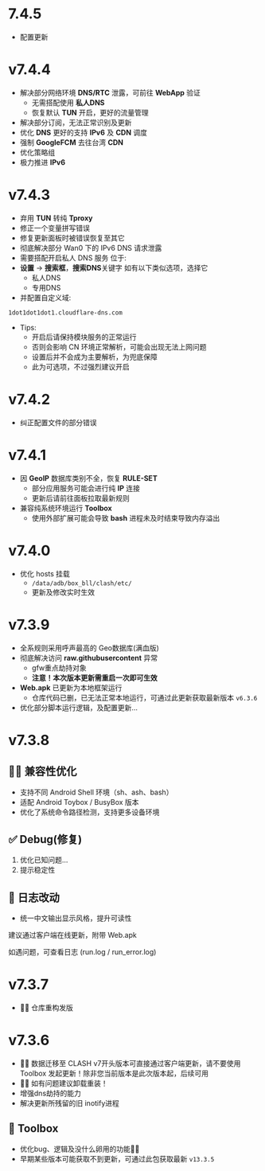 # 7.4.5
- 配置更新

# v7.4.4
- 解决部分网络环境 **DNS/RTC** 泄露，可前往 **WebApp** 验证
   - 无需搭配使用 **私人DNS**
   - 恢复默认 **TUN** 开启，更好的流量管理
- 解决部分订阅，无法正常识别及更新
- 优化 **DNS** 更好的支持 **IPv6** 及 **CDN** 调度
- 强制 **GoogleFCM** 去往台湾 **CDN**
- 优化策略组
- 极力推进 **IPv6**

# v7.4.3
- 弃用 **TUN** 转纯 **Tproxy**
- 修正一个变量拼写错误
- 修复更新面板时被错误恢复至其它
- 彻底解决部分 Wan0 下的 IPv6 DNS 请求泄露
- 需要搭配开启私人 DNS 服务 位于: 
- **设置** → **搜索框**，**搜索DNS**关键字 如有以下类似选项，选择它
  - 私人DNS
  - 专用DNS
- 并配置自定义域: 
```text
1dot1dot1dot1.cloudflare-dns.com
```
- Tips: 
   - 开启后请保持模块服务的正常运行
   - 否则会影响 CN 环境正常解析，可能会出现无法上网问题
   - 设置后并不会成为主要解析，为兜底保障
   - 此为可选项，不过强烈建议开启

# v7.4.2
- 纠正配置文件的部分错误

# v7.4.1
- 因 **GeoIP** 数据库类别不全，恢复 **RULE-SET**
   - 部分应用服务可能会进行纯 **IP** 连接
   - 更新后请前往面板拉取最新规则
- 兼容纯系统环境运行 **Toolbox** 
   - 使用外部扩展可能会导致 **bash** 进程未及时结束导致内存溢出

# v7.4.0
- 优化 hosts 挂载
   - ``/data/adb/box_bll/clash/etc/``
   - 更新及修改实时生效

# v7.3.9
- 全系规则采用呼声最高的 Geo数据库(满血版)
- 彻底解决访问 **raw.githubusercontent** 异常
   - gfw重点劫持对象
   - **注意！本次版本更新需重启一次即可生效**
- **Web.apk** 已更新为本地框架运行
   - 仓库代码已删，已无法正常本地运行，可通过此更新获取最新版本 `v6.3.6`
- 优化部分脚本运行逻辑，及配置更新...

# v7.3.8
## 👨‍🔧 兼容性优化
- 支持不同 Android Shell 环境（sh、ash、bash）
- 适配 Android Toybox / BusyBox 版本
- 优化了系统命令路径检测，支持更多设备环境

## ✅ Debug(修复)
1. 优化已知问题...
2. 提示稳定性

## 📝 日志改动
- 统一中文输出显示风格，提升可读性

建议通过客户端在线更新，附带 Web.apk  

如遇问题，可查看日志 (run.log / run_error.log)

# v7.3.7
- 👨‍🔧 仓库重构发版

# v7.3.6
- 🙋‍♂️ 数据迁移至 CLASH v7开头版本可直接通过客户端更新，请不要使用 Toolbox 发起更新！除非您当前版本是此次版本起，后续可用
- 👨‍🔧 如有问题建议卸载重装！
- 增强dns劫持的能力
- 解决更新所残留的旧 inotify进程

## 🧰 Toolbox

- 优化bug、逻辑及没什么卵用的功能🤷‍♂️
- 早期某些版本可能获取不到更新，可通过此包获取最新 `v13.3.5`
